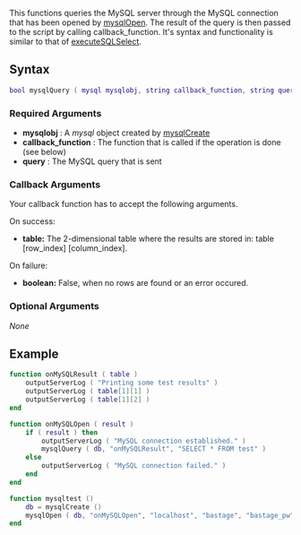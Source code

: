 This functions queries the MySQL server through the MySQL connection that has been opened by [mysqlOpen](/docs/modules/mysql/mysqlopen.md "wikilink"). The result of the query is then passed to the script by calling callback\_function. It's syntax and functionality is similar to that of [executeSQLSelect](/docs/executesqlselect.md "wikilink").

Syntax
------

``` lua
bool mysqlQuery ( mysql mysqlobj, string callback_function, string query )
```

### Required Arguments

-   **mysqlobj** : A *mysql* object created by [mysqlCreate](/docs/modules/mysql/mysqlcreate.md "wikilink")
-   **callback\_function** : The function that is called if the operation is done (see below)
-   **query** : The MySQL query that is sent

### Callback Arguments

Your callback function has to accept the following arguments.

On success:

-   **table:** The 2-dimensional table where the results are stored in: table \[row\_index\] \[column\_index\].

On failure:

-   **boolean:** False, when no rows are found or an error occured.

### Optional Arguments

*None*

Example
-------

``` lua
function onMySQLResult ( table )
    outputServerLog ( "Printing some test results" )
    outputServerLog ( table[1][1] )
    outputServerLog ( table[1][2] )
end

function onMySQLOpen ( result )
    if ( result ) then
        outputServerLog ( "MySQL connection established." )
        mysqlQuery ( db, "onMySQLResult", "SELECT * FROM test" )
    else
        outputServerLog ( "MySQL connection failed." )
    end
end

function mysqltest ()
    db = mysqlCreate ()
    mysqlOpen ( db, "onMySQLOpen", "localhost", "bastage", "bastage_pw", "test", 3306 )
end
```
